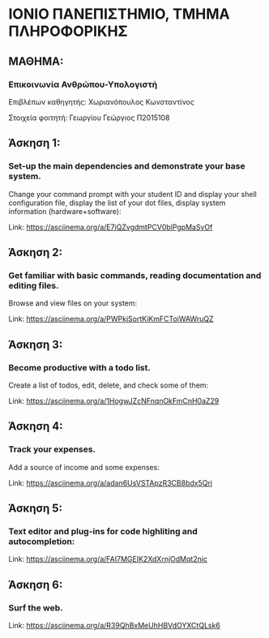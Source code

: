 # ΙΟΝΙΟ ΠΑΝΕΠΙΣΤΗΜΙΟ, ΤΜΗΜΑ ΠΛΗΡΟΦΟΡΙΚΗΣ 
## ΜΑΘΗΜΑ:
### Επικοινωνία Ανθρώπου-Υπολογιστή 

Επιβλέπων καθηγητής: Χωριανόπουλος Κωνσταντίνος 

Στοιχεία φοιτητή:
Γεωργίου Γεώργιος Π2015108

## Άσκηση 1:

### Set-up the main dependencies and demonstrate your base system.
 
 Change your command prompt with your student ID and display your shell configuration file, display the list of your dot files, display system information (hardware+software):
 
 Link: https://asciinema.org/a/E7iQZvgdmtPCV0blPgpMaSvOf

 
 ## Άσκηση 2:
 
 ### Get familiar with basic commands, reading documentation and editing files.
 
 Browse and view files on your system:
 
 Link: https://asciinema.org/a/PWPkjSortKiKmFCToiWAWruQZ
 
 ## Άσκηση 3:
 
 ### Become productive with a todo list.
  
 Create a list of todos, edit, delete, and check some of them:
 
 Link: https://asciinema.org/a/1HogwJZcNFnqnOkFmCnH0aZ29
 
 ## Άσκηση 4:
 
 ### Track your expenses.
 
 Add a source of income and some expenses:
 
 Link: https://asciinema.org/a/adan6UsVSTApzR3CB8bdx5Qri
 
 ## Άσκηση 5: 
 
 ### Text editor and plug-ins for code highliting and autocompletion:
 
 
 Link: https://asciinema.org/a/FAI7MGEIK2XdXrnjOdMqt2nic
 
 
 ## Άσκηση 6: 
 
 ### Surf the web.
 
 Link:  https://asciinema.org/a/R39QhBxMeUhHBVdOYXCtQLsk6
 
